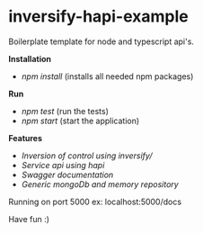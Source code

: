 # inversify-hapi-example

Boilerplate template for node and typescript api's.

**Installation**

* *npm install* (installs all needed npm packages)

**Run**

* *npm test* (run the tests)
* *npm start* (start the application)

**Features**
* *Inversion of control using inversify/*
* *Service api using hapi*
* *Swagger documentation*
* *Generic mongoDb and memory repository*

Running on port 5000 ex: localhost:5000/docs

Have fun :)

